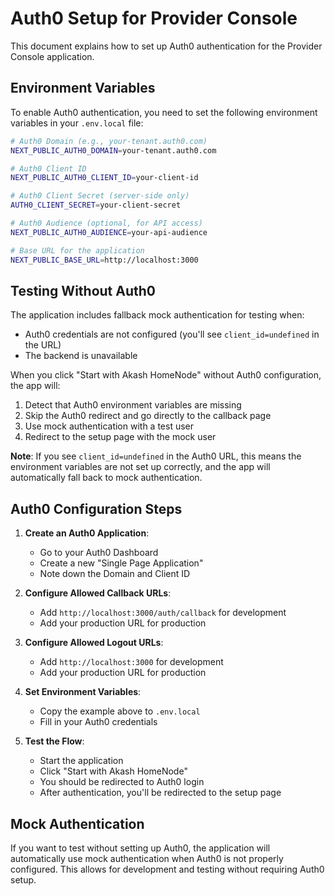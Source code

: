# Auth0 Setup for Provider Console

This document explains how to set up Auth0 authentication for the Provider Console application.

## Environment Variables

To enable Auth0 authentication, you need to set the following environment variables in your `.env.local` file:

```bash
# Auth0 Domain (e.g., your-tenant.auth0.com)
NEXT_PUBLIC_AUTH0_DOMAIN=your-tenant.auth0.com

# Auth0 Client ID
NEXT_PUBLIC_AUTH0_CLIENT_ID=your-client-id

# Auth0 Client Secret (server-side only)
AUTH0_CLIENT_SECRET=your-client-secret

# Auth0 Audience (optional, for API access)
NEXT_PUBLIC_AUTH0_AUDIENCE=your-api-audience

# Base URL for the application
NEXT_PUBLIC_BASE_URL=http://localhost:3000
```

## Testing Without Auth0

The application includes fallback mock authentication for testing when:
- Auth0 credentials are not configured (you'll see `client_id=undefined` in the URL)
- The backend is unavailable

When you click "Start with Akash HomeNode" without Auth0 configuration, the app will:
1. Detect that Auth0 environment variables are missing
2. Skip the Auth0 redirect and go directly to the callback page
3. Use mock authentication with a test user
4. Redirect to the setup page with the mock user

**Note**: If you see `client_id=undefined` in the Auth0 URL, this means the environment variables are not set up correctly, and the app will automatically fall back to mock authentication.

## Auth0 Configuration Steps

1. **Create an Auth0 Application**:
   - Go to your Auth0 Dashboard
   - Create a new "Single Page Application"
   - Note down the Domain and Client ID

2. **Configure Allowed Callback URLs**:
   - Add `http://localhost:3000/auth/callback` for development
   - Add your production URL for production

3. **Configure Allowed Logout URLs**:
   - Add `http://localhost:3000` for development
   - Add your production URL for production

4. **Set Environment Variables**:
   - Copy the example above to `.env.local`
   - Fill in your Auth0 credentials

5. **Test the Flow**:
   - Start the application
   - Click "Start with Akash HomeNode"
   - You should be redirected to Auth0 login
   - After authentication, you'll be redirected to the setup page

## Mock Authentication

If you want to test without setting up Auth0, the application will automatically use mock authentication when Auth0 is not properly configured. This allows for development and testing without requiring Auth0 setup.
